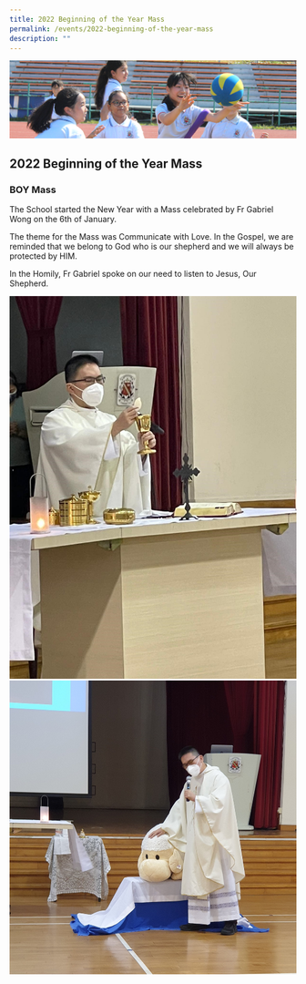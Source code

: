 ```yaml
---
title: 2022 Beginning of the Year Mass
permalink: /events/2022-beginning-of-the-year-mass
description: ""
---
```

![](/images/subpage.jpg)

## 2022 Beginning of the Year Mass


### BOY Mass


The School started the New Year with a Mass celebrated by Fr Gabriel Wong on the 6th of January.

The theme for the Mass was Communicate with Love. In the Gospel, we are reminded that we belong to God who is our shepherd and we will always be protected by HIM.

In the Homily, Fr Gabriel spoke on our need to listen to Jesus, Our Shepherd.

![](/images/News/2022%20Beginning%20of%20the%20Year%20Mass_1.jpg)![](/images/News/2022%20Beginning%20of%20the%20Year%20Mass_2.jpg)